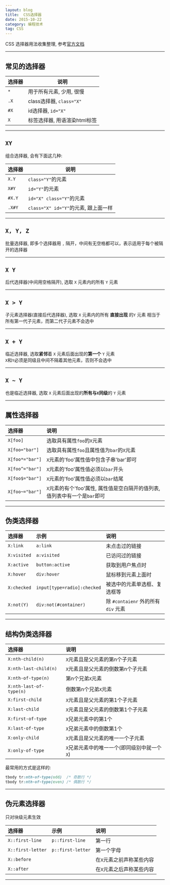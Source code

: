 ```yaml
---
layout: blog
title:  CSS选择器
date: 2015-10-22
category: 编程技术
tag: CSS
---
```

CSS 选择器用法收集整理, 参考[官方文档](http://www.w3.org/TR/css3-selectors/#selectors)



*****
## 常见的选择器
| 选择器       | 说明         |
| ------------|--------------|
| `*`         | 用于所有元素, 少用, 很慢 |
| `.X`        | class选择器, `class="X"` |
| `#X`        | id选择器, `id="X"`  |
| `X`         | 标签选择器, 用语渲染html标签  |

*****
## `XY`
组合选择器, 会有下面这几种:

| 选择器       | 说明         |
| ------------|--------------|
| `X.Y`       | `class="Y"`的元素 |
| `X#Y`       | `id="Y"`的元素 |
| `#X.Y`      | `id="X" class="Y"`的元素  |
| `.X#Y`      | `class="X" id="Y"`的元素, 跟上面一样  |

*****

## `X, Y, Z`
批量选择器, 即多个选择器用 `,` 隔开，中间有无空格都可以，表示适用于每个被隔开的选择器
*****
## `X Y`
后代选择器(中间用空格隔开), 选取 `X` 元素内的所有 `Y` 元素  

*****
## `X > Y`
子元素选择器(直接后代选择器), 选取 `X` 元素内的所有 **直接出现** 的`Y` 元素
相当于所有第一代子元素，而第二代子元素不会选中

*****
## `X + Y`
临近选择器, 选取**紧邻**着 `X` 元素后面出现的**第一个** `Y` 元素  
`X`和`Y`必须是同级且中间不隔着其他元素，否则不会选中

*****
## `X ~ Y`
也是临近选择器, 选取 `X` 元素后面出现的**所有与`X`同级**的 `Y` 元素  

*****
## 属性选择器

| 选择器           | 说明         |
|:----------------|:-------------|
| `X[foo]`        | 选取具有属性`foo`的`X`元素 |
| `X[foo="bar"]`  | 选取具有属性`foo`且属性值为`bar`的`X`元素 |
| `X[foo*="bar"]` | `X`元素的'foo'属性值中包含子串'bar'即可 |
| `X[foo^="bar"]` | `X`元素的'foo'属性值必须以`bar`开头 |
| `X[foo$="bar"]` | `X`元素的'foo'属性值必须以`bar`结尾 |
| `X[foo~="bar"]` | `X`元素的有个'foo'属性, 属性值是空白隔开的值列表, 值列表中有一个是`bar`即可 |

*****
## 伪类选择器

| 选择器           | 示例         | 说明          |
|:----------------|:-------------|:-------------|
| `X:link`        | `a:link`     | 未点击过的链接 |
| `X:visited`     | `a:visited`  | 已访问过的链接 |
| `X:active`      | `button:active`   | 获取到用户焦点时 |
| `X:hover`       | `div:hover`    | 鼠标移到元素上面时 |
| `X:checked`     | `input[type=radio]:checked`  | 被选中的元素单选框、复选框等 |
| `X:not(Y)`      | `div:not(#container)`    | 除 `#contaienr` 外的所有 `div` 元素 |



*****
## 结构伪类选择器

| 选择器                   | 说明         |
|:------------------------|:-------------|
| `X:nth-child(n)`        | `X`元素且是父元素的第n个子元素     |
| `X:nth-last-child(n)`   | `X`元素且是父元素的倒数第n个子元素     |
| `X:nth-of-type(n)`      | 第n个兄弟`X`元素     |
| `X:nth-last-of-type(n)` | 倒数第n个兄弟`X`元素     |
| `X:first-child`         | `X`元素且是父元素的第1个子元素     |
| `X:last-child`          | `X`元素且是父元素的倒数第1个子元素     |
| `X:first-of-type`       | `X`兄弟元素中的第1个     |
| `X:last-of-type`        | `X`兄弟元素中的倒数第1个     |
| `X:only-child`          | `X`元素且是父元素的唯一一个子元素     |
| `X:only-of-type`        | `X`兄弟元素中的唯一一个(即同级别中就一个`X`)     |

最常用的方式是这样的:
```css
tbody tr:nth-of-type(odd)  /* 奇数行 */
tbody tr:nth-of-type(even) /* 偶数行 */
```

*****
## 伪元素选择器
只对块级元素生效  

| 选择器             | 示例               | 说明          |
|:------------------|:-------------------|:-------------|
| `X::first-line`   | `p::first-line`    | 第一行        |
| `X::first-letter` | `p::first-letter`  | 第一个字母    |
| `X::before`       |                    | 在`X`元素之前声称某些内容    |
| `X::after`        |                    | 在`X`元素之后声称某些内容    |


*****

